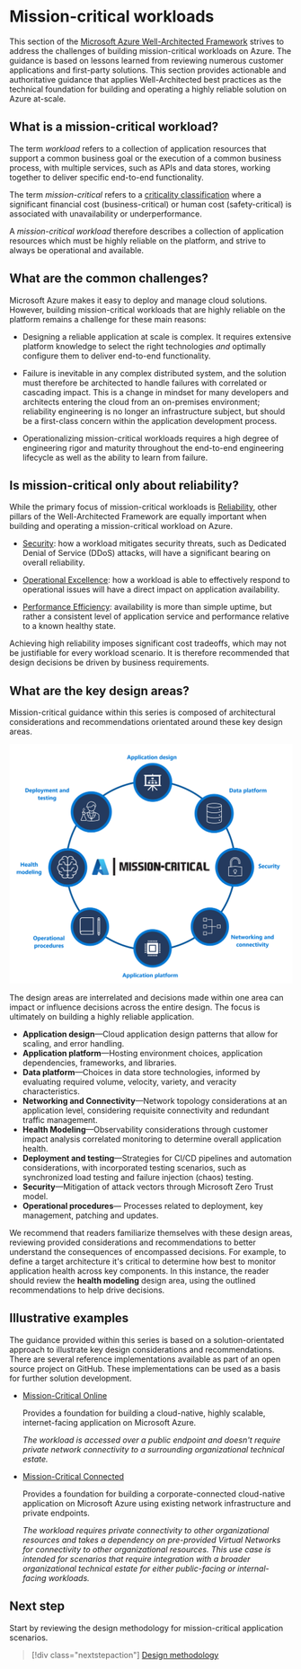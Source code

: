 # Mission-critical workloads

This section of the [Microsoft Azure Well-Architected Framework](http://docs.microsoft.com/azure/architecture/framework) strives to address the challenges of building mission-critical workloads on Azure. The guidance is based on lessons learned from reviewing numerous customer applications and first-party solutions. This section provides actionable and authoritative guidance that applies Well-Architected best practices as the technical foundation for building and operating a highly reliable solution on Azure at-scale.

## What is a mission-critical workload?

The term _workload_ refers to a collection of application resources that support a common business goal or the execution of a common business process, with multiple services, such as APIs and data stores, working together to deliver specific end-to-end functionality.

The term _mission-critical_ refers to a [criticality classification](http://docs.microsoft.com/azure/cloud-adoption-framework/manage/considerations/criticality) where a significant financial cost (business-critical) or human cost (safety-critical) is associated with unavailability or underperformance.

A _mission-critical workload_ therefore describes a collection of application resources which must be highly reliable on the platform, and strive to always be operational and available.

## What are the common challenges?

Microsoft Azure makes it easy to deploy and manage cloud solutions. However, building mission-critical workloads that are highly reliable on the platform remains a challenge for these main reasons:

- Designing a reliable application at scale is complex. It requires extensive platform knowledge to select the right technologies _and_ optimally configure them to deliver end-to-end functionality.

- Failure is inevitable in any complex distributed system, and the solution must therefore be architected to handle failures with correlated or cascading impact. This is a change in mindset for many developers and architects entering the cloud from an on-premises environment; reliability engineering is no longer an infrastructure subject, but should be a first-class concern within the application development process.

- Operationalizing mission-critical workloads requires a high degree of engineering rigor and maturity throughout the end-to-end engineering lifecycle as well as the ability to learn from failure.

## Is mission-critical only about reliability?

While the primary focus of mission-critical workloads is [Reliability](http://docs.microsoft.com/azure/architecture/framework/#reliability), other pillars of the Well-Architected Framework are equally important when building and operating a mission-critical workload on Azure.  

- [Security](http://docs.microsoft.com/azure/architecture/framework/security/): how a workload mitigates security threats, such as Dedicated Denial of Service (DDoS) attacks, will have a significant bearing on overall reliability.

- [Operational Excellence](http://docs.microsoft.com/azure/architecture/framework/devops/): how a workload is able to effectively respond to operational issues will have a direct impact on application availability. 

- [Performance Efficiency](http://docs.microsoft.com/azure/architecture/framework/scalability/): availability is more than simple uptime, but rather a consistent level of application service and performance relative to a known healthy state.

Achieving high reliability imposes significant cost tradeoffs, which may not be justifiable for every workload scenario. It is therefore recommended that design decisions be driven by business requirements.

## What are the key design areas?

Mission-critical guidance within this series is composed of architectural considerations and recommendations orientated around these key design areas.

![Mission-critical design areas](./images/mission-critical-design-areas.png "Mission-critical design areas")

The design areas are interrelated and decisions made within one area can impact or influence decisions across the entire design. The focus is ultimately on building a highly reliable application.

- **Application design**&mdash;Cloud application design patterns that allow for scaling, and error handling. 
- **Application platform**&mdash;Hosting environment choices, application dependencies, frameworks, and libraries.
- **Data platform**&mdash;Choices in data store technologies, informed by evaluating required volume, velocity, variety, and veracity characteristics.
- **Networking and Connectivity**&mdash;Network topology considerations at an application level, considering requisite connectivity and redundant traffic management.
- **Health Modeling**&mdash;Observability considerations through customer impact analysis correlated monitoring to determine overall application health.
- **Deployment and testing**&mdash;Strategies for CI/CD pipelines and automation considerations, with incorporated testing scenarios, such as synchronized load testing and failure injection (chaos) testing.
- **Security**&mdash;Mitigation of attack vectors through Microsoft Zero Trust model.
- **Operational procedures**&mdash; Processes related to deployment, key management, patching and updates.

We recommend that readers familiarize themselves with these design areas, reviewing provided considerations and recommendations to better understand the consequences of encompassed decisions. For example, to define a target architecture it's critical to determine how best to monitor application health across key components. In this instance, the reader should review the **health modeling** design area, using the outlined recommendations to help drive decisions.

## Illustrative examples

The guidance provided within this series is based on a solution-orientated approach to illustrate key design considerations and recommendations. There are several reference implementations available as part of an open source project on GitHub. These implementations can be used as a basis for further solution development.

- [Mission-Critical Online](https://github.com/Azure/Mission-Critical-Online)

  Provides a foundation for building a cloud-native, highly scalable, internet-facing application on Microsoft Azure.
  
  _The workload is accessed over a public endpoint and doesn't require private network connectivity to a surrounding organizational technical estate._

- [Mission-Critical Connected](https://github.com/Azure/Mission-Critical-Connected) 

  Provides a foundation for building a corporate-connected cloud-native application on Microsoft Azure using existing network infrastructure and private endpoints.
  
  _The workload requires private connectivity to other organizational resources and takes a dependency on pre-provided Virtual Networks for connectivity to other organizational resources. This use case is intended for scenarios that require integration with a broader organizational technical estate for either public-facing or internal-facing workloads._

## Next step

Start by reviewing the design methodology for mission-critical application scenarios.

> [!div class="nextstepaction"]
> [Design methodology](mission-critical-design-methodology.md)
